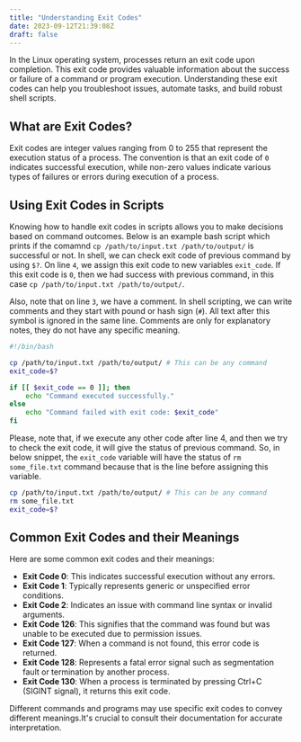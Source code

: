 ```yaml
---
title: "Understanding Exit Codes"
date: 2023-09-12T21:39:08Z
draft: false
---
```


In the Linux operating system, processes return an exit code upon completion. This exit code provides valuable information about the success or failure of a command or program execution. Understanding these exit codes can help you troubleshoot issues, automate tasks, and build robust shell scripts.
<!--more-->

## What are Exit Codes?

Exit codes are integer values ranging from 0 to 255 that represent the execution status of a process. The convention is that an exit code of `0` indicates successful execution, while non-zero values indicate various types of failures or errors during execution of a process.

## Using Exit Codes in Scripts

Knowing how to handle exit codes in scripts allows you to make decisions based on command outcomes. Below is an example bash script which prints if the comamnd `cp /path/to/input.txt /path/to/output/` is successful or not. In shell, we can check exit code of previous command by using `$?`. On line `4`, we assign this exit code to new variables `exit_code`. If this exit code is `0`, then we had success with previous command, in this case `cp /path/to/input.txt /path/to/output/`. 

Also, note that on line `3`, we have a comment. In shell scripting, we can write comments and they start with pound or hash sign (`#`). All text after this symbol is ignored in the same line. Comments are only for explanatory notes, they do not have any specific meaning.

```bash
#!/bin/bash

cp /path/to/input.txt /path/to/output/ # This can be any command
exit_code=$?

if [[ $exit_code == 0 ]]; then
    echo "Command executed successfully."
else
    echo "Command failed with exit code: $exit_code"
fi
```

Please, note that, if we execute any other code after line 4, and then we try to check the exit code, it will give the status of previous command. So, in below snippet, the `exit_code` variable will have the status of `rm some_file.txt` command because that is the line before assigning this variable.

```bash
cp /path/to/input.txt /path/to/output/ # This can be any command
rm some_file.txt
exit_code=$?
```

## Common Exit Codes and their Meanings

Here are some common exit codes and their meanings:

- **Exit Code 0**: This indicates successful execution without any errors.
- **Exit Code 1**: Typically represents generic or unspecified error conditions.
- **Exit Code 2**: Indicates an issue with command line syntax or invalid arguments.
- **Exit Code 126**: This signifies that the command was found but was unable to be executed due to permission issues.
- **Exit Code 127**: When a command is not found, this error code is returned.
- **Exit Code 128**: Represents a fatal error signal such as segmentation fault or termination by another process.
- **Exit Code 130**: When a process is terminated by pressing Ctrl+C (SIGINT signal), it returns this exit code.

Different commands and programs may use specific exit codes to convey different meanings.It's crucial to consult their documentation for accurate interpretation.
